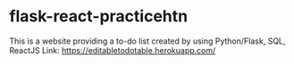 # flask-react-practicehtn
This is a website providing a to-do list created by using Python/Flask, SQL, ReactJS
Link: https://editabletodotable.herokuapp.com/
